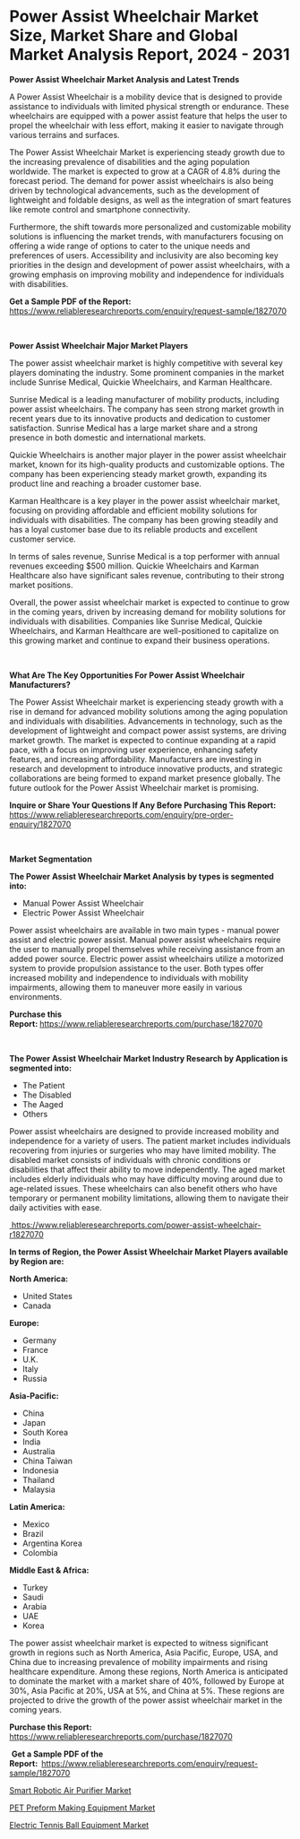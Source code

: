 <p><h1>Power Assist Wheelchair Market Size, Market Share and Global Market Analysis Report, 2024 - 2031</h1></p><p><strong>Power Assist Wheelchair Market Analysis and Latest Trends</strong></p>
<p><p>A Power Assist Wheelchair is a mobility device that is designed to provide assistance to individuals with limited physical strength or endurance. These wheelchairs are equipped with a power assist feature that helps the user to propel the wheelchair with less effort, making it easier to navigate through various terrains and surfaces.</p><p>The Power Assist Wheelchair Market is experiencing steady growth due to the increasing prevalence of disabilities and the aging population worldwide. The market is expected to grow at a CAGR of 4.8% during the forecast period. The demand for power assist wheelchairs is also being driven by technological advancements, such as the development of lightweight and foldable designs, as well as the integration of smart features like remote control and smartphone connectivity.</p><p>Furthermore, the shift towards more personalized and customizable mobility solutions is influencing the market trends, with manufacturers focusing on offering a wide range of options to cater to the unique needs and preferences of users. Accessibility and inclusivity are also becoming key priorities in the design and development of power assist wheelchairs, with a growing emphasis on improving mobility and independence for individuals with disabilities.</p></p>
<p><strong>Get a Sample PDF of the Report:&nbsp;</strong> <a href="https://www.reliableresearchreports.com/enquiry/request-sample/1827070">https://www.reliableresearchreports.com/enquiry/request-sample/1827070</a></p>
<p>&nbsp;</p>
<p><strong>Power Assist Wheelchair Major Market Players</strong></p>
<p><p>The power assist wheelchair market is highly competitive with several key players dominating the industry. Some prominent companies in the market include Sunrise Medical, Quickie Wheelchairs, and Karman Healthcare.</p><p>Sunrise Medical is a leading manufacturer of mobility products, including power assist wheelchairs. The company has seen strong market growth in recent years due to its innovative products and dedication to customer satisfaction. Sunrise Medical has a large market share and a strong presence in both domestic and international markets.</p><p>Quickie Wheelchairs is another major player in the power assist wheelchair market, known for its high-quality products and customizable options. The company has been experiencing steady market growth, expanding its product line and reaching a broader customer base.</p><p>Karman Healthcare is a key player in the power assist wheelchair market, focusing on providing affordable and efficient mobility solutions for individuals with disabilities. The company has been growing steadily and has a loyal customer base due to its reliable products and excellent customer service.</p><p>In terms of sales revenue, Sunrise Medical is a top performer with annual revenues exceeding $500 million. Quickie Wheelchairs and Karman Healthcare also have significant sales revenue, contributing to their strong market positions.</p><p>Overall, the power assist wheelchair market is expected to continue to grow in the coming years, driven by increasing demand for mobility solutions for individuals with disabilities. Companies like Sunrise Medical, Quickie Wheelchairs, and Karman Healthcare are well-positioned to capitalize on this growing market and continue to expand their business operations.</p></p>
<p>&nbsp;</p>
<p><strong>What Are The Key Opportunities For Power Assist Wheelchair Manufacturers?</strong></p>
<p><p>The Power Assist Wheelchair market is experiencing steady growth with a rise in demand for advanced mobility solutions among the aging population and individuals with disabilities. Advancements in technology, such as the development of lightweight and compact power assist systems, are driving market growth. The market is expected to continue expanding at a rapid pace, with a focus on improving user experience, enhancing safety features, and increasing affordability. Manufacturers are investing in research and development to introduce innovative products, and strategic collaborations are being formed to expand market presence globally. The future outlook for the Power Assist Wheelchair market is promising.</p></p>
<p><strong>Inquire or Share Your Questions If Any Before Purchasing This Report:</strong> <a href="https://www.reliableresearchreports.com/enquiry/pre-order-enquiry/1827070">https://www.reliableresearchreports.com/enquiry/pre-order-enquiry/1827070</a></p>
<p>&nbsp;</p>
<p><strong>Market Segmentation</strong></p>
<p><strong>The Power Assist Wheelchair Market Analysis by types is segmented into:</strong></p>
<p><ul><li>Manual Power Assist Wheelchair</li><li>Electric Power Assist Wheelchair</li></ul></p>
<p><p>Power assist wheelchairs are available in two main types - manual power assist and electric power assist. Manual power assist wheelchairs require the user to manually propel themselves while receiving assistance from an added power source. Electric power assist wheelchairs utilize a motorized system to provide propulsion assistance to the user. Both types offer increased mobility and independence to individuals with mobility impairments, allowing them to maneuver more easily in various environments.</p></p>
<p><strong>Purchase this Report:&nbsp;</strong><a href="https://www.reliableresearchreports.com/purchase/1827070">https://www.reliableresearchreports.com/purchase/1827070</a></p>
<p>&nbsp;</p>
<p><strong>The Power Assist Wheelchair Market Industry Research by Application is segmented into:</strong></p>
<p><ul><li>The Patient</li><li>The Disabled</li><li>The Aaged</li><li>Others</li></ul></p>
<p><p>Power assist wheelchairs are designed to provide increased mobility and independence for a variety of users. The patient market includes individuals recovering from injuries or surgeries who may have limited mobility. The disabled market consists of individuals with chronic conditions or disabilities that affect their ability to move independently. The aged market includes elderly individuals who may have difficulty moving around due to age-related issues. These wheelchairs can also benefit others who have temporary or permanent mobility limitations, allowing them to navigate their daily activities with ease.</p></p>
<p><a href="https://www.reliableresearchreports.com/power-assist-wheelchair-r1827070">&nbsp;https://www.reliableresearchreports.com/power-assist-wheelchair-r1827070</a></p>
<p><strong>In terms of Region, the Power Assist Wheelchair Market Players available by Region are:</strong></p>
<p>
    <p> <strong> North America: </strong>
        <ul>
            <li>United States</li>
            <li>Canada</li>
        </ul>
        </p> 
    <p> <strong> Europe: </strong>
        <ul>
            <li>Germany</li>
            <li>France</li>
            <li>U.K.</li>
            <li>Italy</li>
            <li>Russia</li>
        </ul>
        </p> 
    <p> <strong> Asia-Pacific: </strong>
        <ul>
            <li>China</li>
            <li>Japan</li>
            <li>South Korea</li>
            <li>India</li>
            <li>Australia</li>
            <li>China Taiwan</li>
            <li>Indonesia</li>
            <li>Thailand</li>
            <li>Malaysia</li>
        </ul>
        </p> 
    <p> <strong> Latin America: </strong>
        <ul>
            <li>Mexico</li>
            <li>Brazil</li>
            <li>Argentina Korea</li>
            <li>Colombia</li>
        </ul>
        </p> 
    <p> <strong> Middle East & Africa: </strong>
        <ul>
            <li>Turkey</li>
            <li>Saudi</li>
            <li>Arabia</li>
            <li>UAE</li>
            <li>Korea</li>
        </ul>
    </p>
    </p>
<p><p>The power assist wheelchair market is expected to witness significant growth in regions such as North America, Asia Pacific, Europe, USA, and China due to increasing prevalence of mobility impairments and rising healthcare expenditure. Among these regions, North America is anticipated to dominate the market with a market share of 40%, followed by Europe at 30%, Asia Pacific at 20%, USA at 5%, and China at 5%. These regions are projected to drive the growth of the power assist wheelchair market in the coming years.</p></p>
<p><strong>Purchase this Report: </strong><a href="https://www.reliableresearchreports.com/purchase/1827070">https://www.reliableresearchreports.com/purchase/1827070</a></p>
<p>&nbsp;<strong>Get a Sample PDF of the Report:&nbsp;&nbsp;</strong><a href="https://www.reliableresearchreports.com/enquiry/request-sample/1827070">https://www.reliableresearchreports.com/enquiry/request-sample/1827070</a></p>
<p><strong></strong></p>
<p><p><a href="https://github.com/khkjaxbn36/Market-Research-Report-List-1/blob/main/smart-robotic-air-purifier-market.md">Smart Robotic Air Purifier Market</a></p><p><a href="https://github.com/Valeridd446677/Market-Research-Report-List-1/blob/main/pet-preform-making-equipment-market.md">PET Preform Making Equipment Market</a></p><p><a href="https://github.com/bushilahore52/Market-Research-Report-List-1/blob/main/electric-tennis-ball-equipment-market.md">Electric Tennis Ball Equipment Market</a></p></p>